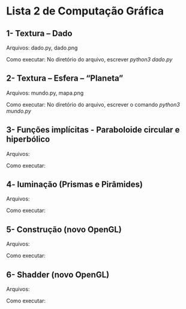 # Lista 2 de Computação Gráfica

## 1- Textura – Dado
Arquivos: dado.py, dado.png

Como executar: No diretório do arquivo, escrever *python3 dado.py*


## 2- Textura – Esfera – “Planeta” 
Arquivos: mundo.py, mapa.png

Como executar: No diretório do arquivo, escrever o comando *python3 mundo.py*


## 3- Funções implícitas - Paraboloide circular e hiperbólico 
Arquivos:

Como executar:


## 4- luminação (Prismas e Pirâmides)
Arquivos:

Como executar:


## 5- Construção (novo OpenGL)
Arquivos:

Como executar:


## 6- Shadder (novo OpenGL)
Arquivos:

Como executar:
